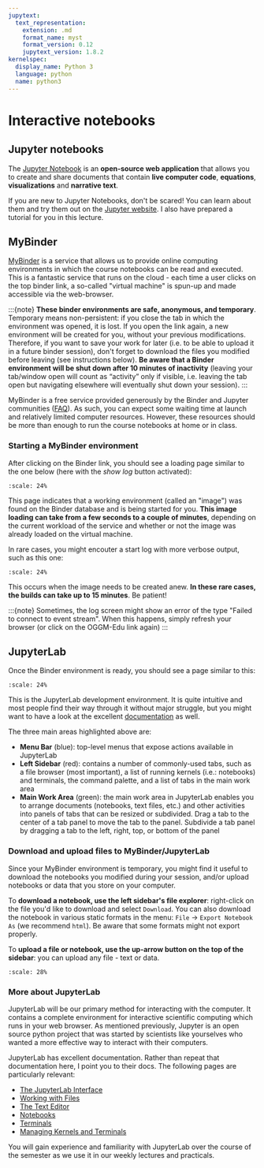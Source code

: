 ```yaml
---
jupytext:
  text_representation:
    extension: .md
    format_name: myst
    format_version: 0.12
    jupytext_version: 1.8.2
kernelspec:
  display_name: Python 3
  language: python
  name: python3
---
```


# Interactive notebooks

## Jupyter notebooks

The [Jupyter Notebook](<https://jupyter.org>) is an **open-source web application**
that allows you to create and share documents that contain **live computer code**,
**equations**, **visualizations** and **narrative text**.

If you are new to Jupyter Notebooks, don't be scared! You can learn about them
and try them out on the [Jupyter website](https://jupyter.org).
I also have prepared a tutorial for you in this lecture.


## MyBinder

[MyBinder](https://mybinder.org>) is a service that allows us to provide online
computing environments in which the course notebooks can be read and executed.
This is a fantastic service that runs on the cloud - each time a user clicks
on the top binder link, a so-called "virtual machine" is spun-up and made
accessible via the web-browser.

:::{note}
  **These binder environments are safe, anonymous, and temporary**. Temporary
  means non-persistent: if you close the tab in which the environment was opened,
  it is lost. If you open the link again, a new environment will be created for
  you, without your previous modifications. Therefore, if you want to save your
  work for later (i.e. to be able to upload it in a future binder session), don't
  forget to download the files you modified before leaving (see instructions below).
  **Be aware that a Binder environment will be shut down after 10 minutes of
  inactivity** (leaving your tab/window open will count as “activity” only
  if visible, i.e. leaving the tab open but navigating elsewhere will eventually
  shut down your session).
:::

MyBinder is a free service provided generously by the Binder and Jupyter
communities ([FAQ](https://mybinder.readthedocs.io/en/latest/faq.html)).
As such, you can expect some waiting time at launch and relatively limited
computer resources. However, these resources should be more than enough to
run the course notebooks at home or in class.

### Starting a MyBinder environment

After clicking on the Binder link, you should see a loading page
similar to the one below (here with the *show log* button activated):

```{figure} /_static/binder.png
:scale: 24%
```

This page indicates that a working environment (called an "image")
was found on the Binder database and is being started for you. **This
image loading can take from a few seconds to a couple of minutes**, depending
on the current workload of the service and whether or not the image was already
loaded on the virtual machine.

In rare cases, you might encouter a start log with more verbose output,
such as this one:


```{figure} /_static/binderlog.png
:scale: 24%
```

This occurs when the image needs to be created anew. **In
these rare cases, the builds can take up to 15 minutes**. Be patient!

:::{note}
Sometimes, the log screen might show an error of the type "Failed to connect
to event stream". When this happens, simply refresh your browser (or
click on the OGGM-Edu link again)
:::

## JupyterLab

Once the Binder environment is ready, you should see a page similar to this:

```{figure} /_static/lab.png
:scale: 24%
```

This is the JupyterLab development environment. It is quite intuitive and most
people find their way through it without major struggle, but you
might want to have a look at the excellent
[documentation](https://jupyterlab.readthedocs.io/en/stable/user/interface.html)
as well.

The three main areas highlighted above are:

- **Menu Bar** (blue): top-level menus that expose actions available in JupyterLab
- **Left Sidebar** (red): contains a number of commonly-used tabs, such as a file
  browser (most important), a list of running kernels (i.e.: notebooks) and
  terminals, the command palette, and a list of tabs in the main work area
- **Main Work Area** (green): the main work area in JupyterLab enables you to arrange
  documents (notebooks, text files, etc.) and other activities into panels of
  tabs that can be resized or subdivided. Drag a tab to the center of a tab
  panel to move the tab to the panel. Subdivide a tab panel by dragging a tab
  to the left, right, top, or bottom of the panel


### Download and upload files to MyBinder/JupyterLab


Since your MyBinder environment is temporary, you might find it useful to download
the notebooks you modified during your session, and/or upload notebooks or data
that you store on your computer.

To **download a notebook, use the left sidebar's file explorer**:
right-click on the file you'd like to download and select `Download`. You
can also download the notebook in various static formats
in the menu: `File` → `Export Notebook As` (we recommend
``html``). Be aware that some formats might not export properly.


To **upload a file or notebook, use the up-arrow button on the top of the
sidebar**: you can upload any file - text or data.

```{figure} /_static/upload.png
:scale: 28%
```

### More about JupyterLab

JupyterLab will be our primary method for interacting with the computer. It contains a complete environment for interactive scientific computing which runs in your web browser. As mentioned previously, Jupyter is an open source python project that was started by scientists like yourselves who wanted a more effective way to interact with their computers.

JupyterLab has excellent documentation. Rather than repeat that documentation here, I point you to their docs. The following pages are particularly relevant:

- [The JupyterLab Interface](https://jupyterlab.readthedocs.io/en/stable/user/interface.html)
- [Working with Files](https://jupyterlab.readthedocs.io/en/stable/user/files.html)
- [The Text Editor](https://jupyterlab.readthedocs.io/en/stable/user/file_editor.html)
- [Notebooks](https://jupyterlab.readthedocs.io/en/stable/user/notebook.html)
- [Terminals](https://jupyterlab.readthedocs.io/en/stable/user/terminal.html)
- [Managing Kernels and Terminals](https://jupyterlab.readthedocs.io/en/stable/user/running.html)

You will gain experience and familiarity with JupyterLab over the course of the semester as we use it in our weekly lectures and practicals.
